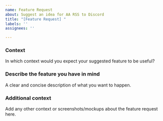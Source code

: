 ```yaml
---
name: Feature Request
about: Suggest an idea for AA RSS to Discord
title: "[Feature Request] "
labels: ''
assignees: ''

---
```


### Context

In which context would you expect your suggested feature to be useful?


### Describe the feature you have in mind

A clear and concise description of what you want to happen.


### Additional context

Add any other context or screenshots/mockups about the feature request here.
